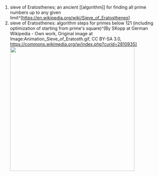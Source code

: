 1. sieve of Eratosthenes; an ancient [[algorithm]] for finding all prime numbers up to any given limit^[https://en.wikipedia.org/wiki/Sieve_of_Eratosthenes]
2. sieve of Eratosthenes: algorithm steps for primes below 121 (including optimization of starting from prime's square)^[By SKopp at German Wikipedia - Own work, Original image at Image:Animation_Sieve_of_Eratosth.gif, CC BY-SA 3.0, https://commons.wikimedia.org/w/index.php?curid=2810935]
	<img src="https://upload.wikimedia.org/wikipedia/commons/b/b9/Sieve_of_Eratosthenes_animation.gif" width="400" />
